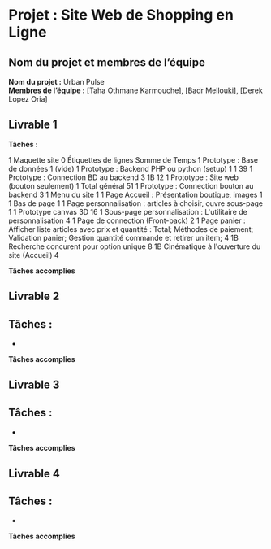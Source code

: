 # Projet : Site Web de Shopping en Ligne

## Nom du projet et membres de l’équipe 

**Nom du projet :** Urban Pulse  
**Membres de l’équipe :** [Taha Othmane Karmouche], [Badr Mellouki], [Derek Lopez Oria]

## Livrable 1 
**Tâches :**

1 Maquette site 0 Étiquettes de lignes Somme de Temps
1 Prototype : Base de données 1 (vide)
1 Prototype : Backend PHP ou python (setup) 1 1 39
1 Prototype : Connection BD au backend 3 1B 12
1 Prototype : Site web (bouton seulement) 1 Total général 51
1 Prototype : Connection bouton au backend 3
1 Menu du site 1
1 Page Accueil : Présentation boutique, images 1
1 Bas de page 1
1 Page personnalisation : articles à choisir, ouvre sous-page 1
1 Prototype canvas 3D 16
1 Sous-page personnalisation : L'utilitaire de personnalisation 4
1 Page de connection (Front-back) 2
1 Page panier : Afficher liste articles avec prix et quantité : Total;
  Méthodes de paiement;
  Validation panier;
  Gestion quantité commande et retirer un item; 4
1B Recherche concurent pour option unique 8
1B Cinématique à l'ouverture du site (Accueil) 4


**Tâches accomplies**

## Livrable 2
**Tâches :**
-
-

**Tâches accomplies**

## Livrable 3 
**Tâches :**
-
-

**Tâches accomplies** 


## Livrable 4 
**Tâches :**
-
-

**Tâches accomplies**




